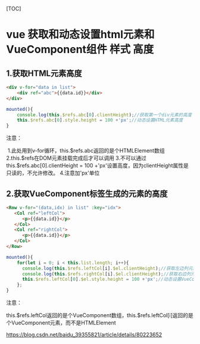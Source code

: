 [TOC]



# vue 获取和动态设置html元素和VueComponent组件 样式 高度

## 1.获取HTML元素高度

```html
<div v-for="data in list">
    <div ref="abc">{{data.id}}</div>
</div>
```

```js
mounted(){
    console.log(this.$refs.abc[0].clientHeight);//获取第一个div元素的高度
    this.$refs.abc[0].style.height = 100 +'px';//动态设置HTML元素高度
}
```

注意：

​     1.此处用到v-for循环，this.\$refs.abc返回的是个HTMLElement数组
​     2.this.\$refs在DOM元素挂载完成后才可以调用
​     3.不可以通过this.$refs.abc[0].clientHeight = 100 +'px'设置高度，因为clientHeight属性是只读的，不允许修改。
​     4.注意加'px'单位 

## 2.获取VueComponent标签生成的元素的高度

```html
<Row v-for="(data,idx) in list" :key="idx">
   <Col ref="leftCol">
      <p>{{data.id}}</p>
   </Col>
   <Col ref="rightCol">
      <p>{{data.id}}</p>
   </Col>
</Row>
```

```js
mounted(){
    for(let i = 0; i < this.list.length; i++){
      console.log(this.$refs.leftCol[i].$el.clientHeight);//获取左边列元素的高度
      console.log(this.$refs.rightCol[i].$el.clientHeight);//获取右边列元素的高度
      this.$refs.leftCol[0].$el.style.height = 100 +'px';//动态设置VueComponent元素高度    
    };
}
```

注意：

​	this.\$refs.leftCol返回的是个VueComponent数组，this.$refs.leftCol[i]返回的是个VueComponent元素，而不是HTMLElement







https://blog.csdn.net/baidu_39355821/article/details/80223652